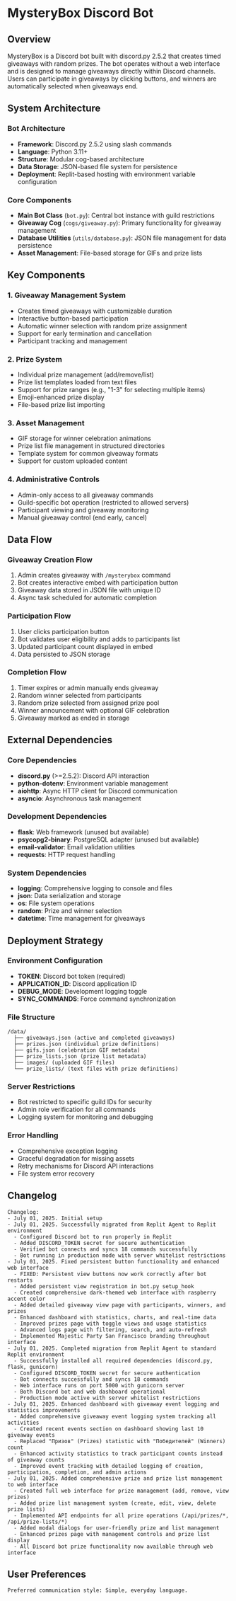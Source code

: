 # MysteryBox Discord Bot

## Overview

MysteryBox is a Discord bot built with discord.py 2.5.2 that creates timed giveaways with random prizes. The bot operates without a web interface and is designed to manage giveaways directly within Discord channels. Users can participate in giveaways by clicking buttons, and winners are automatically selected when giveaways end.

## System Architecture

### Bot Architecture
- **Framework**: Discord.py 2.5.2 using slash commands
- **Language**: Python 3.11+
- **Structure**: Modular cog-based architecture
- **Data Storage**: JSON-based file system for persistence
- **Deployment**: Replit-based hosting with environment variable configuration

### Core Components
- **Main Bot Class** (`bot.py`): Central bot instance with guild restrictions
- **Giveaway Cog** (`cogs/giveaway.py`): Primary functionality for giveaway management
- **Database Utilities** (`utils/database.py`): JSON file management for data persistence
- **Asset Management**: File-based storage for GIFs and prize lists

## Key Components

### 1. Giveaway Management System
- Creates timed giveaways with customizable duration
- Interactive button-based participation
- Automatic winner selection with random prize assignment
- Support for early termination and cancellation
- Participant tracking and management

### 2. Prize System
- Individual prize management (add/remove/list)
- Prize list templates loaded from text files
- Support for prize ranges (e.g., "1-3" for selecting multiple items)
- Emoji-enhanced prize display
- File-based prize list importing

### 3. Asset Management
- GIF storage for winner celebration animations
- Prize list file management in structured directories
- Template system for common giveaway formats
- Support for custom uploaded content

### 4. Administrative Controls
- Admin-only access to all giveaway commands
- Guild-specific bot operation (restricted to allowed servers)
- Participant viewing and giveaway monitoring
- Manual giveaway control (end early, cancel)

## Data Flow

### Giveaway Creation Flow
1. Admin creates giveaway with `/mysterybox` command
2. Bot creates interactive embed with participation button
3. Giveaway data stored in JSON file with unique ID
4. Async task scheduled for automatic completion

### Participation Flow
1. User clicks participation button
2. Bot validates user eligibility and adds to participants list
3. Updated participant count displayed in embed
4. Data persisted to JSON storage

### Completion Flow
1. Timer expires or admin manually ends giveaway
2. Random winner selected from participants
3. Random prize selected from assigned prize pool
4. Winner announcement with optional GIF celebration
5. Giveaway marked as ended in storage

## External Dependencies

### Core Dependencies
- **discord.py** (>=2.5.2): Discord API interaction
- **python-dotenv**: Environment variable management
- **aiohttp**: Async HTTP client for Discord communication
- **asyncio**: Asynchronous task management

### Development Dependencies
- **flask**: Web framework (unused but available)
- **psycopg2-binary**: PostgreSQL adapter (unused but available)
- **email-validator**: Email validation utilities
- **requests**: HTTP request handling

### System Dependencies
- **logging**: Comprehensive logging to console and files
- **json**: Data serialization and storage
- **os**: File system operations
- **random**: Prize and winner selection
- **datetime**: Time management for giveaways

## Deployment Strategy

### Environment Configuration
- **TOKEN**: Discord bot token (required)
- **APPLICATION_ID**: Discord application ID
- **DEBUG_MODE**: Development logging toggle
- **SYNC_COMMANDS**: Force command synchronization

### File Structure
```
/data/
  ├── giveaways.json (active and completed giveaways)
  ├── prizes.json (individual prize definitions)
  ├── gifs.json (celebration GIF metadata)
  ├── prize_lists.json (prize list metadata)
  ├── images/ (uploaded GIF files)
  └── prize_lists/ (text files with prize definitions)
```

### Server Restrictions
- Bot restricted to specific guild IDs for security
- Admin role verification for all commands
- Logging system for monitoring and debugging

### Error Handling
- Comprehensive exception logging
- Graceful degradation for missing assets
- Retry mechanisms for Discord API interactions
- File system error recovery

## Changelog
```
Changelog:
- July 01, 2025. Initial setup
- July 01, 2025. Successfully migrated from Replit Agent to Replit environment
  - Configured Discord bot to run properly in Replit
  - Added DISCORD_TOKEN secret for secure authentication
  - Verified bot connects and syncs 18 commands successfully
  - Bot running in production mode with server whitelist restrictions
- July 01, 2025. Fixed persistent button functionality and enhanced web interface
  - FIXED: Persistent view buttons now work correctly after bot restarts
  - Added persistent view registration in bot.py setup_hook
  - Created comprehensive dark-themed web interface with raspberry accent color
  - Added detailed giveaway view page with participants, winners, and prizes
  - Enhanced dashboard with statistics, charts, and real-time data
  - Improved prizes page with toggle views and usage statistics
  - Advanced logs page with filtering, search, and auto-refresh
  - Implemented Majestic Party San Francisco branding throughout interface
- July 01, 2025. Completed migration from Replit Agent to standard Replit environment
  - Successfully installed all required dependencies (discord.py, flask, gunicorn)
  - Configured DISCORD_TOKEN secret for secure authentication
  - Bot connects successfully and syncs 18 commands
  - Web interface runs on port 5000 with gunicorn server
  - Both Discord bot and web dashboard operational
  - Production mode active with server whitelist restrictions
- July 01, 2025. Enhanced dashboard with giveaway event logging and statistics improvements
  - Added comprehensive giveaway event logging system tracking all activities
  - Created recent events section on dashboard showing last 10 giveaway events
  - Replaced "Призов" (Prizes) statistic with "Победителей" (Winners) count
  - Enhanced activity statistics to track participant counts instead of giveaway counts
  - Improved event tracking with detailed logging of creation, participation, completion, and admin actions
- July 01, 2025. Added comprehensive prize and prize list management to web interface
  - Created full web interface for prize management (add, remove, view prizes)
  - Added prize list management system (create, edit, view, delete prize lists)
  - Implemented API endpoints for all prize operations (/api/prizes/*, /api/prize-lists/*)
  - Added modal dialogs for user-friendly prize and list management
  - Enhanced prizes page with management controls and prize list display
  - All Discord bot prize functionality now available through web interface
```

## User Preferences
```
Preferred communication style: Simple, everyday language.
```